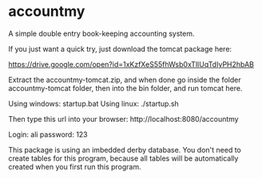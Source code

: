 # accountmy
A simple double entry book-keeping accounting system.

If you just want a quick try, just download the tomcat package here: 

https://drive.google.com/open?id=1xKzfXeS55fhWsb0xTlIUqTdIyPH2hbAB

Extract the accountmy-tomcat.zip, and when done go inside the folder accountmy-tomcat folder, then into the bin folder, and run tomcat here.

Using windows: startup.bat
Using linux: ./startup.sh

Then type this url into your browser: http://localhost:8080/accountmy

Login: ali
password: 123

This package is using an imbedded derby database.  You don't need to create tables for this program, because all tables will be automatically created when you first run this program.

